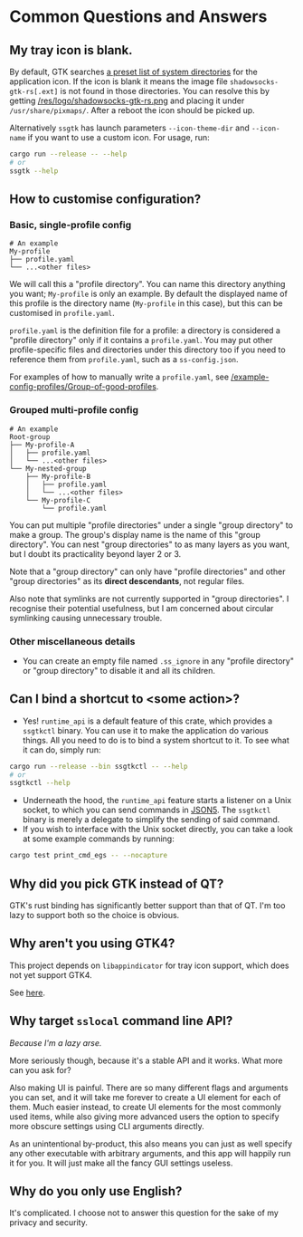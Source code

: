 # Common Questions and Answers

## My tray icon is blank.

By default, GTK searches [a preset list of system directories](https://askubuntu.com/a/43951/1020143) for the application icon. If the icon is blank it means the image file `shadowsocks-gtk-rs[.ext]` is not found in those directories. You can resolve this by getting [/res/logo/shadowsocks-gtk-rs.png](/res/logo/shadowsocks-gtk-rs.png) and placing it under `/usr/share/pixmaps/`. After a reboot the icon should be picked up.

Alternatively `ssgtk` has launch parameters `--icon-theme-dir` and `--icon-name` if you want to use a custom icon. For usage, run:
```sh
cargo run --release -- --help
# or
ssgtk --help
```

## How to customise configuration?

### Basic, single-profile config
```
# An example
My-profile
├── profile.yaml
└── ...<other files>
```
We will call this a "profile directory". You can name this directory anything you want; `My-profile` is only an example. By default the displayed name of this profile is the directory name (`My-profile` in this case), but this can be customised in `profile.yaml`.

`profile.yaml` is the definition file for a profile: a directory is considered a "profile directory" only if it contains a `profile.yaml`. You may put other profile-specific files and directories under this directory too if you need to reference them from `profile.yaml`, such as a `ss-config.json`.

For examples of how to manually write a `profile.yaml`, see [/example-config-profiles/Group-of-good-profiles](/example-config-profiles/Group-of-good-profiles).

### Grouped multi-profile config
```
# An example
Root-group
├── My-profile-A
│   ├── profile.yaml
│   └── ...<other files>
└── My-nested-group
    ├── My-profile-B
    │   ├── profile.yaml
    │   └── ...<other files>
    └── My-profile-C
        └── profile.yaml
```
You can put multiple "profile directories" under a single "group directory" to make a group. The group's display name is the name of this "group directory".
You can nest "group directories" to as many layers as you want, but I doubt its practicality beyond layer 2 or 3.

Note that a "group directory" can only have "profile directories" and other "group directories" as its **direct descendants**, not regular files.

Also note that symlinks are not currently supported in "group directories". I recognise their potential usefulness, but I am concerned about circular symlinking causing unnecessary trouble.

### Other miscellaneous details
 - You can create an empty file named `.ss_ignore` in any "profile directory" or "group directory" to disable it and all its children.

## Can I bind a shortcut to \<some action>?
 - Yes! `runtime_api` is a default feature of this crate, which provides a `ssgtkctl` binary. You can use it to make the application do various things. All you need to do is to bind a system shortcut to it. To see what it can do, simply run:
```sh
cargo run --release --bin ssgtkctl -- --help
# or
ssgtkctl --help
```
 - Underneath the hood, the `runtime_api` feature starts a listener on a Unix socket, to which you can send commands in [JSON5](https://json5.org/). The `ssgtkctl` binary is merely a delegate to simplify the sending of said command.
 - If you wish to interface with the Unix socket directly, you can take a look at some example commands by running:
```sh
cargo test print_cmd_egs -- --nocapture
```

## Why did you pick GTK instead of QT?
GTK's rust binding has significantly better support than that of QT. I'm too lazy to support both so the choice is obvious.

## Why aren't you using GTK4?
This project depends on `libappindicator` for tray icon support, which does not yet support GTK4.

See [here](https://github.com/AyatanaIndicators/libayatana-appindicator/issues/22).

## Why target `sslocal` command line API?
*Because I'm a lazy arse.*

More seriously though, because it's a stable API and it works. What more can you ask for?

Also making UI is painful. There are so many different flags and arguments you can set, and it will take me forever to create a UI element for each of them. Much easier instead, to create UI elements for the most commonly used items, while also giving more advanced users the option to specify more obscure settings using CLI arguments directly.

As an unintentional by-product, this also means you can just as well specify any other executable with arbitrary arguments, and this app will happily run it for you. It will just make all the fancy GUI settings useless.

## Why do you only use English?
It's complicated. I choose not to answer this question for the sake of my privacy and security.
